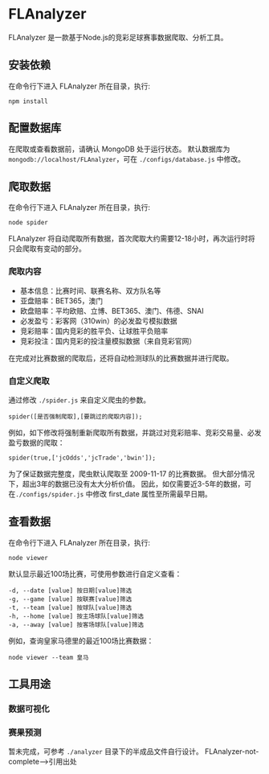# FLAnalyzer

FLAnalyzer 是一款基于Node.js的竞彩足球赛事数据爬取、分析工具。

## 安装依赖
在命令行下进入 FLAnalyzer 所在目录，执行:
```
npm install
```

## 配置数据库
在爬取或查看数据前，请确认 MongoDB 处于运行状态。
默认数据库为 `mongodb://localhost/FLAnalyzer`，可在 `./configs/database.js` 中修改。

## 爬取数据
在命令行下进入 FLAnalyzer 所在目录，执行:
```
node spider
```
FLAnalyzer 将自动爬取所有数据，首次爬取大约需要12-18小时，再次运行时将只会爬取有变动的部分。

### 爬取内容

- 基本信息：比赛时间、联赛名称、双方队名等
- 亚盘赔率：BET365，澳门
- 欧盘赔率：平均欧赔、立博、BET365、澳门、伟德、SNAI
- 必发盈亏：彩客网（310win）的必发盈亏模拟数据
- 竞彩赔率：国内竞彩的胜平负、让球胜平负赔率
- 竞彩投注：国内竞彩的投注量模拟数据（来自竞彩官网）

在完成对比赛数据的爬取后，还将自动检测球队的比赛数据并进行爬取。

### 自定义爬取

通过修改 `./spider.js` 来自定义爬虫的参数。
```
spider([是否强制爬取],[要跳过的爬取内容]);
```
例如，如下修改将强制重新爬取所有数据，并跳过对竞彩赔率、竞彩交易量、必发盈亏数据的爬取：

```
spider(true,['jcOdds','jcTrade','bwin']);
```
为了保证数据完整度，爬虫默认爬取至 2009-11-17 的比赛数据。
但大部分情况下，超出3年的数据已没有太大分析价值。
因此，如仅需要近3-5年的数据，可在`./configs/spider.js` 中修改 first_date 属性至所需最早日期。


## 查看数据
在命令行下进入 FLAnalyzer 所在目录，执行:
```
node viewer
```
默认显示最近100场比赛，可使用参数进行自定义查看：

```
-d, --date [value] 按日期[value]筛选
-g, --game [value] 按联赛[value]筛选
-t, --team [value] 按球队[value]筛选
-h, --home [value] 按主场球队[value]筛选
-a, --away [value] 按客场球队[value]筛选
```
例如，查询皇家马德里的最近100场比赛数据：
```
node viewer --team 皇马
```


## 工具用途
### 数据可视化
### 赛果预测
暂未完成，可参考 `./analyzer` 目录下的半成品文件自行设计。
FLAnalyzer-not-complete-->引用出处